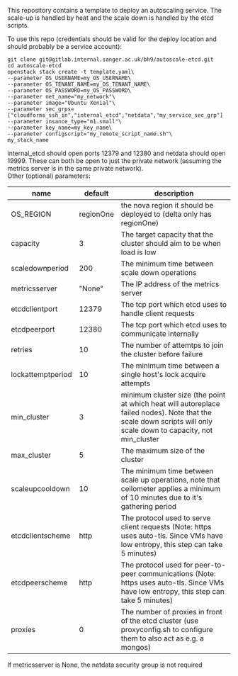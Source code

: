 This repository contains a template to deploy an autoscaling service. The scale-up is handled by heat and the scale down is handled by the etcd scripts.   
   
To use this repo (credentials should be valid for the deploy location and should probably be a service account):
```
git clone git@gitlab.internal.sanger.ac.uk/bh9/autoscale-etcd.git
cd autoscale-etcd
openstack stack create -t template.yaml\ 
--parameter OS_USERNAME=my_OS_USERNAME\  
--parameter OS_TENANT_NAME=my_OS_TENANT_NAME\
--parameter OS_PASSWORD=my_OS_PASSWORD\
--parameter net_name="my_network"\
--parameter image="Ubuntu Xenial"\
--parameter sec_grps=["cloudforms_ssh_in","internal_etcd","netdata","my_service_sec_grp"]
--parameter insance_type="m1.small"\
--parameter key_name=my_key_name\
--parameter configscript="my_remote_script_name.sh"\
my_stack_name
```
internal_etcd should open ports 12379 and 12380 and netdata should open 19999. These can both be open to just the private network (assuming the metrics server is in the same private network).  
Other (optional) parameters:  
 
|name           |default   |description 
|---------------|----------|---------------------------------------
|OS_REGION      |regionOne |the nova region it should be deployed to (delta only has regionOne)
|capacity       |3         |The target capacity that the cluster should aim to be when load is low
|scaledownperiod|200       |The minimum time between scale down operations
|metricsserver  |"None"    |The IP address of the metrics server
|etcdclientport |12379     |The tcp port which etcd uses to handle client requests
|etcdpeerport   |12380     |The tcp port which etcd uses to communicate internally
|retries        |10        |The number of attemtps to join the cluster before failure
|lockattemptperiod |10     |The minimum time between a single host's lock acquire attempts
|min_cluster    |3         |minimum cluster size (the point at which heat will autoreplace failed nodes). Note that the scale down scripts will only scale down to capacity, not min_cluster
|max_cluster    |5         |The maximum size of the cluster
|scaleupcooldown|10        |The minimum time between scale up operations, note that ceilometer applies a minimum of 10 minutes due to it's gathering period
|etcdclientscheme |http    |The protocol used to serve client requests (Note: https uses auto-tls. Since VMs have low entropy, this step can take 5 minutes)
|etcdpeerscheme |http      |The protocol used for peer-to-peer communications (Note: https uses auto-tls. Since VMs have low entropy, this step can take 5 minutes)
|proxies        |0         |The number of proxies in front of the etcd cluster (use proxyconfig.sh to configure them to also act as e.g. a mongos)

If metricsserver is None, the netdata security group is not required
